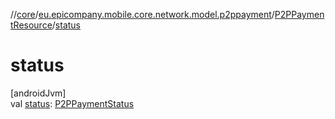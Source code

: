 //[core](../../../index.md)/[eu.epicompany.mobile.core.network.model.p2ppayment](../index.md)/[P2PPaymentResource](index.md)/[status](status.md)

# status

[androidJvm]\
val [status](status.md): [P2PPaymentStatus](../../eu.epicompany.mobile.core.domain.model.p2ppayments/-p2-p-payment-status/index.md)
